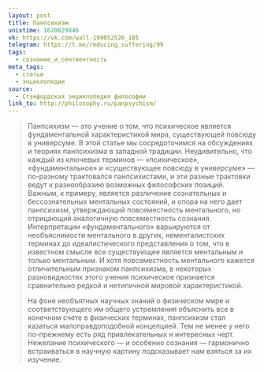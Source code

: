 ```yaml
---
layout: post
title: Панпсихизм
unixtime: 1620829846
vk: https://vk.com/wall-199052526_185
telegram: https://t.me/reducing_suffering/99
tags:
  - сознание_и_сентиентность
meta_tags:
  - статьи
  - энциклопедии
source:
  - Стэнфордская энциклопедия философии
link_to: http://philosophy.ru/panpsychism/
---
```

>Панпсихизм — это учение о том, что психическое является фундаментальной характеристикой мира, существующей повсюду в универсуме. В этой статье мы сосредоточимся на обсуждениях и теориях панпсихизма в западной традиции. Неудивительно, что каждый из ключевых терминов — «психическое», «фундаментальное» и «существующее повсюду в универсуме» — по-разному трактовался панпсихистами, и эти разные трактовки ведут к разнообразию возможных философских позиций. Важным, к примеру, является различение сознательных и бессознательных ментальных состояний, и опора на него дает панпсихизм, утверждающий повсеместность ментального, но отрицающий аналогичную повсеместность сознания. Интерпретации «фундаментального» варьируются от необъяснимости ментального в других, нементалистских терминах до идеалистического представления о том, что в известном смысле все существующее является ментальным и только ментальным. И хотя повсеместность ментального кажется отличительным признаком панпсихизма, в некоторых разновидностях этого учения психическое признается сравнительно редкой и нетипичной мировой характеристикой.
>
>На фоне необъятных научных знаний о физическом мире и соответствующего им общего устремления объяснить все в конечном счете в физических терминах, панпсихизм стал казаться малоправдоподобной концепцией. Тем не менее у него по-прежнему есть ряд привлекательных и интересных черт. Нежелание психического — и особенно сознания — гармонично встраиваться в научную картину подсказывает нам взяться за их изучение.
